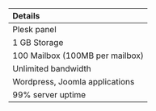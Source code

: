 | Details
| :-----
| Plesk panel
| 1 GB Storage
| 100 Mailbox (100MB per mailbox)
| Unlimited bandwidth
| Wordpress, Joomla applications
| 99% server uptime
